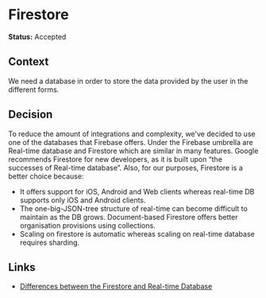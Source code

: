 # Firestore

**Status:** Accepted

## Context

We need a database in order to store the data provided by the user in the different forms.

## Decision

To reduce the amount of integrations and complexity, we've decided to use one of the databases that Firebase offers.
Under the Firebase umbrella are Real-time database and Firestore which are similar in many features.
Google recommends Firestore for new developers, as it is built upon “the successes of Real-time database”. Also, for our purposes, Firestore is a better choice because:

- It offers support for iOS, Android and Web clients whereas real-time DB supports only iOS and Android clients.
- The one-big-JSON-tree structure of real-time can become difficult to maintain as the DB grows. Document-based Firestore offers better organisation provisions using collections.
- Scaling on firestore is automatic whereas scaling on real-time database requires sharding.

## Links

- [Differences between the Firestore and Real-time Database](https://firebase.google.com/docs/database/rtdb-vs-firestore)

